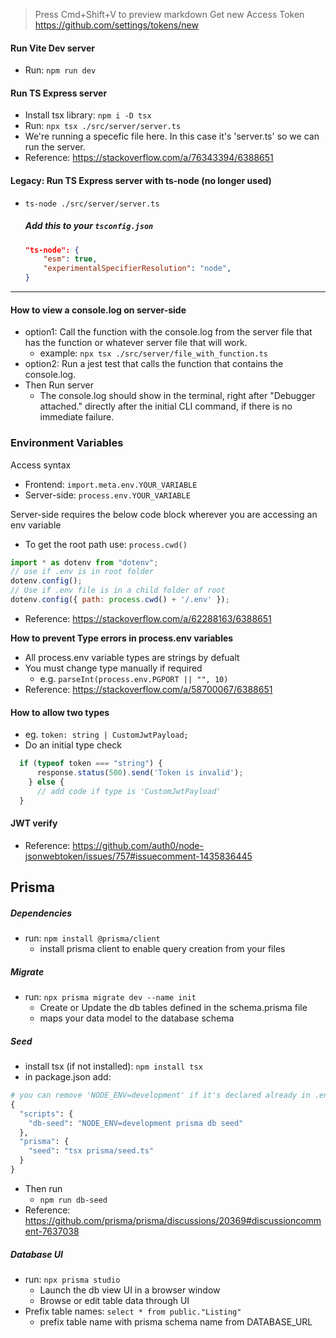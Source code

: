 > Press Cmd+Shift+V to preview markdown
> Get new Access Token https://github.com/settings/tokens/new

#### Run Vite Dev server
- Run: ` npm run dev `

#### Run TS Express server
- Install tsx library: ` npm i -D tsx `
- Run: ` npx tsx ./src/server/server.ts `
- We're running  a specefic file here. In this case it's 'server.ts' so we can run the server.
- Reference: https://stackoverflow.com/a/76343394/6388651



#### Legacy: Run TS Express server with ts-node (no longer used)
- ` ts-node ./src/server/server.ts `

  ##### Add this to your `tsconfig.json`
  ```json
  "ts-node": {
      "esm": true,
      "experimentalSpecifierResolution": "node",
  }
  ```


---

  #### How to view a console.log on server-side 
  - option1: Call the function with the console.log from the server file that has the function or whatever server file that will work.
      - example: `npx tsx ./src/server/file_with_function.ts`
  - option2: Run a jest test that calls the function that contains the console.log.
  - Then Run server
      - The console.log should show in the terminal, right after "Debugger attached." directly after the initial CLI command, if there is no immediate failure.

### Environment Variables
Access syntax
- Frontend: `import.meta.env.YOUR_VARIABLE`
- Server-side: `process.env.YOUR_VARIABLE`

Server-side requires the below code block wherever you are accessing an env variable
- To get the root path use: `process.cwd()`
```javascript
import * as dotenv from "dotenv";
// use if .env is in root folder
dotenv.config();
// Use if .env file is in a child folder of root
dotenv.config({ path: process.cwd() + '/.env' });
```
- Reference: https://stackoverflow.com/a/62288163/6388651

**How to prevent Type errors in process.env variables**
- All process.env variable types are strings by defualt
- You must change type manually if required
    - e.g. `parseInt(process.env.PGPORT || "", 10)`
- Reference: https://stackoverflow.com/a/58700067/6388651

#### How to allow two types
- eg. `token: string | CustomJwtPayload;`
- Do an initial type check
```javascript
  if (typeof token === "string") {
      response.status(500).send('Token is invalid');
    } else {
      // add code if type is 'CustomJwtPayload'
  }
```

#### JWT verify
- Reference: https://github.com/auth0/node-jsonwebtoken/issues/757#issuecomment-1435836445


## Prisma
##### Dependencies
- run: `npm install @prisma/client`
  - install prisma client to enable query creation from your files
##### Migrate
- run: `npx prisma migrate dev --name init`
  - Create or Update the db tables defined in the schema.prisma file
  - maps your data model to the database schema
##### Seed
- install tsx (if not installed): `npm install tsx`
- in package.json add:
```python
# you can remove 'NODE_ENV=development' if it's declared already in .env file
{
  "scripts": {
    "db-seed": "NODE_ENV=development prisma db seed"
  },
  "prisma": {
    "seed": "tsx prisma/seed.ts"
  }
}
```
- Then run
  - `npm run db-seed`
- Reference: https://github.com/prisma/prisma/discussions/20369#discussioncomment-7637038
##### Database UI
- run: `npx prisma studio`
  - Launch the db view UI in a browser window
  - Browse or edit table data through UI
- Prefix table names: `select * from public."Listing"`
  - prefix table name with prisma schema name from DATABASE_URL
